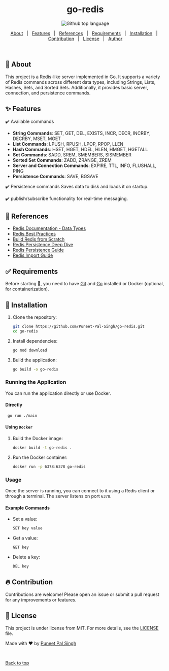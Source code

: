 <h1 align="center">go-redis</h1>

<p align="center">
  <img alt="Github top language" src="https://img.shields.io/github/languages/top/Puneet-Pal-Singh/go-redis?color=56BEB8">
</p>

<p align="center">
  <a href="#dart-about">About</a> &#xa0; | &#xa0; 
  <a href="#sparkles-features">Features</a> &#xa0; | &#xa0;
  <a href="#rocket-references">References</a> &#xa0; | &#xa0;
  <a href="#white_check_mark-requirements">Requirements</a> &#xa0; | &#xa0;
  <a href="#checkered_flag-installation">Installation</a> &#xa0; | &#xa0;
  <a href="#fire-contribution">Contribution</a>  &#xa0; | &#xa0;
  <a href="#memo-license">License</a> &#xa0; | &#xa0;
  <a href="https://github.com/Puneet-Pal-Singh" target="_blank">Author</a>
</p>

<br>

## :dart: About ##

This project is a Redis-like server implemented in Go. It supports a variety of Redis commands across different data types, including Strings, Lists, Hashes, Sets, and Sorted Sets. Additionally, it provides basic server, connection, and persistence commands.

## :sparkles: Features ##

:heavy_check_mark: Available commands

- **String Commands**: SET, GET, DEL, EXISTS, INCR, DECR, INCRBY, DECRBY, MSET, MGET
- **List Commands**: LPUSH, RPUSH, LPOP, RPOP, LLEN
- **Hash Commands**: HSET, HGET, HDEL, HLEN, HMGET, HGETALL
- **Set Commands**: SADD, SREM, SMEMBERS, SISMEMBER
- **Sorted Set Commands**: ZADD, ZRANGE, ZREM
- **Server and Connection Commands**: EXPIRE, TTL, INFO, FLUSHALL, PING
- **Persistence Commands**: SAVE, BGSAVE

:heavy_check_mark: Persistence commands Saves data to disk and loads it on startup.

:heavy_check_mark: publish/subscribe functionality for real-time messaging.

## :rocket: References ##

- [Redis Documentation - Data Types](https://redis.io/docs/latest/develop/data-types/)
- [Redis Best Practices](https://www.dragonflydb.io/guides/redis-best-practices)
- [Build Redis from Scratch](https://www.build-redis-from-scratch.dev/en/introduction)
- [Redis Persistence Deep Dive](https://www.memurai.com/blog/redis-persistence-deep-dive)
- [Redis Persistence Guide](https://redis.io/docs/latest/operate/oss_and_stack/management/persistence/)
- [Redis Import Guide](https://redis.io/learn/guides/import)


## :white_check_mark: Requirements ##

Before starting :checkered_flag:, you need to have [Git](https://git-scm.com) and [Go](https://go.dev/) installed or Docker (optional, for containerization).

## :checkered_flag: Installation ##


1. Clone the repository:

   ```bash
   git clone https://github.com/Puneet-Pal-Singh/go-redis.git
   cd go-redis
   ```

2. Install dependencies:

   ```bash
   go mod download
   ```

3. Build the application:

   ```bash
   go build -o go-redis
   ```

### Running the Application

You can run the application directly or use Docker.

#### Directly

  ```bash
   go run ./main
  ```

#### Using `Docker`

1. Build the Docker image:

   ```bash
   docker build -t go-redis .
   ```

2. Run the Docker container:

   ```bash
   docker run -p 6378:6378 go-redis
   ```

### Usage

Once the server is running, you can connect to it using a Redis client or through a terminal. The server listens on port `6378`.

#### Example Commands

- Set a value:

  ```bash
  SET key value
  ```

- Get a value:

  ```bash
  GET key
  ```

- Delete a key:

  ```bash
  DEL key
  ```

## :fire: Contribution ##

Contributions are welcome! Please open an issue or submit a pull request for any improvements or features.

## :memo: License ##

This project is under license from MIT. For more details, see the [LICENSE](LICENSE.md) file.


Made with :heart: by <a href="https://github.com/Puneet-Pal-Singh" target="_blank">Puneet Pal Singh</a>

&#xa0;

<a href="#top">Back to top</a>

